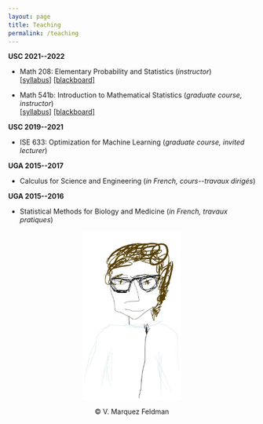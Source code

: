 ```yaml
---
layout: page
title: Teaching
permalink: /teaching
---
```

  
  
  
__USC 2021--2022__  

* Math 208: Elementary Probability and Statistics (_instructor_)  
[[syllabus]](assets/teaching/Syllabus-M208.pdf) 
[[blackboard]](https://blackboard.usc.edu/webapps/blackboard/execute/announcement?method=search&context=course&course_id=_289967_1&handle=cp_announcements&mode=cpview)  
  
* Math 541b: Introduction to Mathematical Statistics (_graduate course, instructor_)  
[[syllabus]](assets/teaching/Syllabus-M541b.pdf) 
[[blackboard]](https://blackboard.usc.edu/webapps/blackboard/execute/announcement?method=search&context=course&course_id=_283225_1&handle=cp_announcements&mode=cpview) 


__USC 2019--2021__  

* ISE 633: Optimization for Machine Learning (_graduate course, invited lecturer_)  


__UGA 2015--2017__  

* Calculus for Science and Engineering (_in French, cours--travaux dirigés_)  


__UGA 2015--2016__  

* Statistical Methods for Biology and Medicine (_in French, travaux pratiques_)  

<p align = "center">
<img src="sketch_vicky.jpg" alt="Sketch by Vicky" width="40%" align="center" hspace="20">  
</p>  
<p align = "center">
&copy; V. Marquez Feldman
</p>  